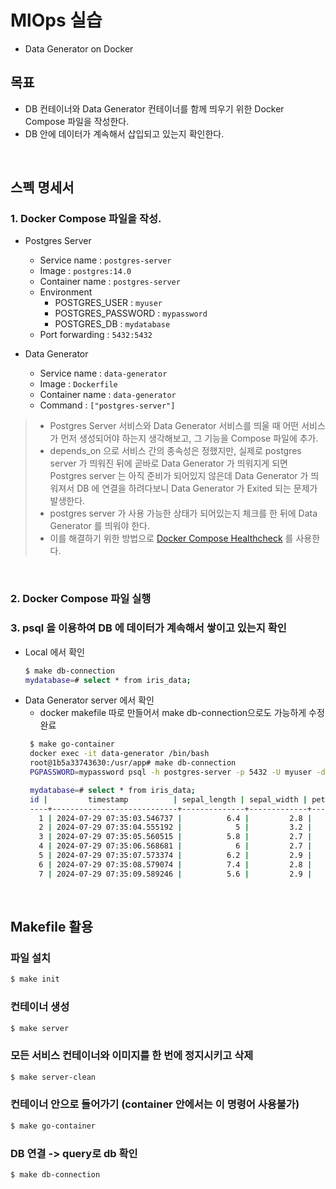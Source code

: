 # MlOps 실습
- Data Generator on Docker

## 목표
- DB 컨테이너와 Data Generator 컨테이너를 함께 띄우기 위한 Docker Compose 파일을 작성한다.
- DB 안에 데이터가 계속해서 삽입되고 있는지 확인한다.

<br>

## 스펙 명세서
### 1. Docker Compose 파일을 작성.
   - Postgres Server
     - Service name : `postgres-server` 
     - Image : `postgres:14.0`
     - Container name : `postgres-server` 
     - Environment 
       - POSTGRES_USER : `myuser`
       - POSTGRES_PASSWORD : `mypassword`
       - POSTGRES_DB : `mydatabase`
     - Port forwarding : `5432:5432`

   - Data Generator
     - Service name : `data-generator`
     - Image : `Dockerfile`
     - Container name : `data-generator`
     - Command : `["postgres-server"]`

      
> - Postgres Server 서비스와 Data Generator 서비스를 띄울 때 어떤 서비스가 먼저 
> 생성되어야 하는지 생각해보고, 그 기능을 Compose 파일에 추가.
> - depends_on 으로 서비스 간의 종속성은 정했지만, 
> 실제로 postgres server 가 띄워진 뒤에 곧바로 Data Generator 가 띄워지게 되면 Postgres server 는 아직 준비가 되어있지 않은데 Data Generator 가 띄워져서 DB 에 연결을 하려다보니 Data Generator 가 Exited 되는 문제가 발생한다.
> - postgres server 가 사용 가능한 상태가 되어있는지 체크를 한 뒤에 Data Generator 를 띄워야 한다.
> - 이를 해결하기 위한 방법으로 [Docker Compose Healthcheck](https://github.com/peter-evans/docker-compose-healthcheck) 를 사용한다.

<br>

### 2. Docker Compose 파일 실행
### 3. psql 을 이용하여 DB 에 데이터가 계속해서 쌓이고 있는지 확인
- Local 에서 확인
    ```bash
    $ make db-connection
    mydatabase=# select * from iris_data;
    ```
- Data Generator server 에서 확인
  - docker makefile 따로 만들어서 make db-connection으로도 가능하게 수정완료
  ```bash
   $ make go-container
   docker exec -it data-generator /bin/bash
   root@1b5a33743630:/usr/app# make db-connection
   PGPASSWORD=mypassword psql -h postgres-server -p 5432 -U myuser -d mydatabase
  
   mydatabase=# select * from iris_data;
   id |         timestamp          | sepal_length | sepal_width | petal_length | petal_width | target 
   ----+----------------------------+--------------+-------------+--------------+-------------+--------
     1 | 2024-07-29 07:35:03.546737 |          6.4 |         2.8 |          5.6 |         2.1 |      2
     2 | 2024-07-29 07:35:04.555192 |            5 |         3.2 |          1.2 |         0.2 |      0
     3 | 2024-07-29 07:35:05.560515 |          5.8 |         2.7 |          5.1 |         1.9 |      2
     4 | 2024-07-29 07:35:06.568681 |            6 |         2.7 |          5.1 |         1.6 |      1
     5 | 2024-07-29 07:35:07.573374 |          6.2 |         2.9 |          4.3 |         1.3 |      1
     6 | 2024-07-29 07:35:08.579074 |          7.4 |         2.8 |          6.1 |         1.9 |      2
     7 | 2024-07-29 07:35:09.589246 |          5.6 |         2.9 |          3.6 |         1.3 |      1
   ```
  
<br>

## Makefile 활용

### 파일 설치
```bash
$ make init
```
### 컨테이너 생성
```bash
$ make server
```
### 모든 서비스 컨테이너와 이미지를 한 번에 정지시키고 삭제 
```bash
$ make server-clean
```

### 컨테이너 안으로 들어가기 (container 안에서는 이 명령어 사용불가)
```bash
$ make go-container
```

### DB 연결 -> query로 db 확인
```bash
$ make db-connection
```
